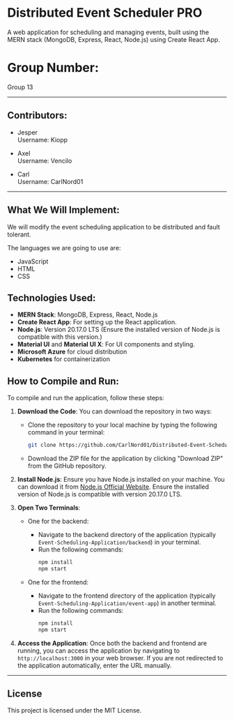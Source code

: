 # Distributed Event Scheduler PRO
A web application for scheduling and managing events, built using the MERN stack (MongoDB, Express, React, Node.js) using Create React App.

# Group Number:
Group 13

---

## Contributors:

- Jesper\
  Username: Kiopp

- Axel\
  Username: Vencilo

- Carl\
  Username: CarlNord01

---

## What We Will Implement:
We will modify the event scheduling application to be distributed and fault tolerant.

The languages we are going to use are:
- JavaScript
- HTML
- CSS

## Technologies Used:
- **MERN Stack**: MongoDB, Express, React, Node.js
- **Create React App**: For setting up the React application.
- **Node.js**: Version 20.17.0 LTS (Ensure the installed version of Node.js is compatible with this version.)
- **Material UI** and **Material UI X**: For UI components and styling.
- **Microsoft Azure** for cloud distribution
- **Kubernetes** for containerization

## How to Compile and Run:

To compile and run the application, follow these steps:

1. **Download the Code**: You can download the repository in two ways:
   - Clone the repository to your local machine by typing the following command in your terminal:
     ```bash
     git clone https://github.com/CarlNord01/Distributed-Event-Scheduling-Application.git
     ```
   - Download the ZIP file for the application by clicking "Download ZIP" from the GitHub repository.

2. **Install Node.js**: Ensure you have Node.js installed on your machine. You can download it from [Node.js Official Website](https://nodejs.org/). Ensure the installed version of Node.js is compatible with version 20.17.0 LTS.

3. **Open Two Terminals**:
   - One for the backend:
     - Navigate to the backend directory of the application (typically `Event-Scheduling-Application/backend`) in your terminal.
     - Run the following commands:
       ```bash
       npm install
       npm start
       ```

   - One for the frontend:
     - Navigate to the frontend directory of the application (typically `Event-Scheduling-Application/event-app`) in another terminal.
     - Run the following commands:
       ```bash
       npm install
       npm start
       ```

4. **Access the Application**: Once both the backend and frontend are running, you can access the application by navigating to `http://localhost:3000` in your web browser. If you are not redirected to the application automatically, enter the URL manually.

---

## License
This project is licensed under the MIT License.
